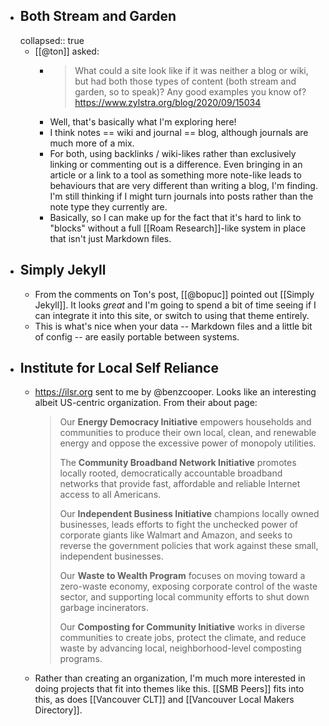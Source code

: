- ## Both Stream and Garden
  collapsed:: true
	- [[@ton]] asked:
		- > What could a site look like if it was neither a blog or wiki, but had both those types of content (both stream and garden, so to speak)? Any good examples you know of?
		  > https://www.zylstra.org/blog/2020/09/15034
		- Well, that's basically what I'm exploring here!
		- I think notes == wiki and journal == blog, although journals are much more of a mix.
		- For both, using backlinks / wiki-likes rather than exclusively linking or commenting out is a difference. Even bringing in an article or a link to a tool as something more note-like leads to behaviours that are very different than writing a blog, I'm finding. I'm still thinking if I might turn journals into posts rather than the note type they currently are.
		- Basically, so I can make up for the fact that it's hard to link to "blocks" without a full [[Roam Research]]-like system in place that isn't just Markdown files.
- ## Simply Jekyll
	- From the comments on Ton's post, [[@bopuc]] pointed out [[Simply Jekyll]]. It looks _great_ and I'm going to spend a bit of time seeing if I can integrate it into this site, or switch to using that theme entirely.
	- This is what's nice when your data -- Markdown files and a little bit of config -- are easily portable between systems.
- ## Institute for Local Self Reliance
	- https://ilsr.org sent to me by @benzcooper. Looks like an interesting albeit US-centric organization. From their about page:
	  
	  > Our **Energy Democracy Initiative** empowers households and communities to produce their own local, clean, and renewable energy and oppose the excessive power of monopoly utilities.
	  > 
	  > The **Community Broadband Network Initiative** promotes locally rooted, democratically accountable broadband networks that provide fast, affordable and reliable Internet access to all Americans.
	  >
	  > Our **Independent Business Initiative** champions locally owned businesses, leads efforts to fight the unchecked power of corporate giants like Walmart and Amazon, and seeks to reverse the government policies that work against these small, independent businesses.
	  >
	  > Our **Waste to Wealth Program** focuses on moving toward a zero-waste economy, exposing corporate control of the waste sector, and supporting local community efforts to shut down garbage incinerators. 
	  >
	  > Our **Composting for Community Initiative** works in diverse communities to create jobs, protect the climate, and reduce waste by advancing local, neighborhood-level composting programs.
	- Rather than creating an organization, I'm much more interested in doing projects that fit into themes like this. [[SMB Peers]] fits into this, as does [[Vancouver CLT]] and [[Vancouver Local Makers Directory]].